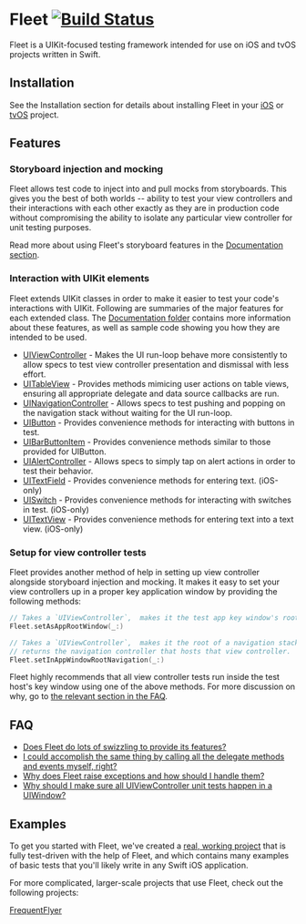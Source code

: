 # Fleet [![Build Status](https://travis-ci.org/jwfriese/Fleet.svg?branch=master)](https://travis-ci.org/jwfriese/Fleet)
Fleet is a UIKit-focused testing framework intended for use on iOS and tvOS projects written in Swift.

## Installation

See the Installation section for details about installing Fleet in your [iOS](./Documentation/Installation/iOS.md)
or [tvOS](./Documentation/Installation/tvOS.md) project.

## Features

### Storyboard injection and mocking
Fleet allows test code to inject into and pull mocks from storyboards. This gives you the best of both worlds -- ability to test
your view controllers and their interactions with each other exactly as they are in production code without compromising the ability
to isolate any particular view controller for unit testing purposes.

Read more about using Fleet's storyboard features in the [Documentation section](./Documentation/UIStoryboard.md).

### Interaction with UIKit elements
Fleet extends UIKit classes in order to make it easier to test your code's interactions with UIKit. Following are summaries of the major features for each extended class. The [Documentation folder](./Documentation) contains more information about these features, as well as sample code showing you how they are intended to be used.

- [UIViewController](./Documentation/UIViewController.md) - Makes the UI run-loop behave more consistently to allow specs to test view controller presentation and dismissal with less effort.
- [UITableView](./Documentation/UITableView.md) - Provides methods mimicing user actions on table views, ensuring all appropriate delegate and data source callbacks are run.
- [UINavigationController](./Documentation/UINavigationController.md) - Allows specs to test pushing and popping on the navigation stack without waiting for the UI run-loop.
- [UIButton](./Documentation/UIButton.md) - Provides convenience methods for interacting with buttons in test.
- [UIBarButtonItem](./Documentation/UIBarButtonItem.md) - Provides convenience methods similar to those provided for UIButton.
- [UIAlertController](./Documentation/UIAlertController.md) - Allows specs to simply tap on alert actions in order to test their behavior.
- [UITextField](./Documentation/UITextField.md) - Provides convenience methods for entering text. (iOS-only)
- [UISwitch](./Documentation/UISwitch.md) - Provides convenience methods for interacting with switches in test. (iOS-only)
- [UITextView](./Documentation/UITextView.md) - Provides convenience methods for entering text into a text view. (iOS-only)

### Setup for view controller tests
Fleet provides another method of help in setting up view controller alongside storyboard injection and mocking. It makes it easy
to set your view controllers up in a proper key application window by providing the following methods:

```swift
// Takes a `UIViewController`,  makes it the test app key window's root, and kicks off its lifecycle.
Fleet.setAsAppRootWindow(_:)

// Takes a `UIViewController`,  makes it the root of a navigation stack, kicks off the lifecycle, and
// returns the navigation controller that hosts that view controller.
Fleet.setInAppWindowRootNavigation(_:)
```

Fleet highly recommends that all view controller tests run inside the test host's key window using one of the above
methods. For more discussion on why, go to [the relevant section in the FAQ](./Documentation/FAQ.md#why-should-i-make-sure-all-uiviewcontroller-tests-happen-in-a-uiwindow).

## FAQ
- [Does Fleet do lots of swizzling to provide its features?](./Documentation/FAQ.md#does-fleet-do-lots-of-swizzling-to-provide-its-features)
- [I could accomplish the same thing by calling all the delegate methods and events myself, right?](./Documentation/FAQ.md#i-could-accomplish-the-same-thing-by-calling-all-the-delegate-methods-and-events-myself-right)
- [Why does Fleet raise exceptions and how should I handle them?](./Documentation/FAQ.md#why-does-fleet-raise-exceptions-and-how-should-i-handle-them)
- [Why should I make sure all UIViewController unit tests happen in a UIWindow?](./Documentation/FAQ.md#why-should-i-make-sure-all-uiviewcontroller-tests-happen-in-a-uiwindow)

## Examples
To get you started with Fleet, we've created a [real, working project](./Examples/FleetExamples) that is fully test-driven with the help of Fleet, and which
contains many examples of basic tests that you'll likely write in any Swift iOS application.


For more complicated, larger-scale projects that use Fleet, check out the following projects:

[FrequentFlyer](https://github.com/jwfriese/FrequentFlyer)

